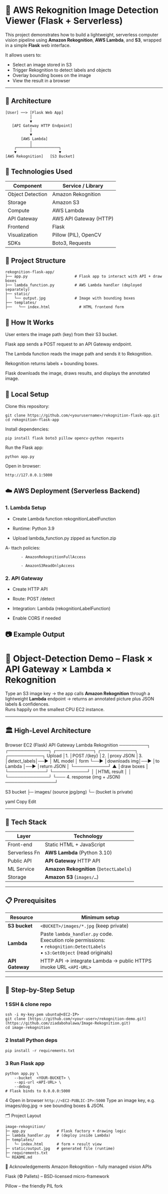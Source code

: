 # 🧠 AWS Rekognition Image Detection Viewer (Flask + Serverless)

This project demonstrates how to build a lightweight, serverless computer vision pipeline using **Amazon Rekognition**, **AWS Lambda**, and **S3**, wrapped in a simple **Flask** web interface.

It allows users to:
- Select an image stored in S3
- Trigger Rekognition to detect labels and objects
- Overlay bounding boxes on the image
- View the result in a browser

---

## 📌 Architecture

```text
[User] ──> [Flask Web App]
           │
           ▼
   [API Gateway HTTP Endpoint]
           │
           ▼
       [AWS Lambda]
           │
    ┌──────┴────────────┐
    ▼                   ▼
[AWS Rekognition]   [S3 Bucket]
```
## 🔧 Technologies Used
| Component        | Service / Library      |
| ---------------- | ---------------------- |
| Object Detection | Amazon Rekognition     |
| Storage          | Amazon S3              |
| Compute          | AWS Lambda             |
| API Gateway      | AWS API Gateway (HTTP) |
| Frontend         | Flask                  |
| Visualization    | Pillow (PIL), OpenCV   |
| SDKs             | Boto3, Requests        |


## 📁 Project Structure
```
rekognition-flask-app/
├── app.py                     # Flask app to interact with API + draw boxes
├── lambda_function.py         # AWS Lambda handler (deployed separately)
├── static/
│   └── output.jpg             # Image with bounding boxes
├── templates/
├──   └── index.html             # HTML frontend form

```
## 🚀 How It Works
User enters the image path (key) from their S3 bucket.

Flask app sends a POST request to an API Gateway endpoint.

The Lambda function reads the image path and sends it to Rekognition.

Rekognition returns labels + bounding boxes.

Flask downloads the image, draws results, and displays the annotated image.

## 🧪 Local Setup
Clone this repository:

```
git clone https://github.com/<yourusername>/rekognition-flask-app.git
cd rekognition-flask-app
```
Install dependencies:
```
pip install flask boto3 pillow opencv-python requests
```
Run the Flask app:
```
python app.py
```
Open in browser:
```
http://127.0.0.1:5000
```
## ☁️ AWS Deployment (Serverless Backend)
### 1. Lambda Setup
- Create Lambda function rekognitionLabelFunction

- Runtime: Python 3.9

- Upload lambda_function.py zipped as function.zip

A- ttach policies:

           - AmazonRekognitionFullAccess

           - AmazonS3ReadOnlyAccess

### 2. API Gateway
- Create HTTP API

- Route: POST /detect
 
- Integration: Lambda (rekognitionLabelFunction)

- Enable CORS if needed

## 📷 Example Output




# 🎯 Object-Detection Demo – Flask × API Gateway × Lambda × Rekognition

Type an S3 image key → the app calls **Amazon Rekognition** through a lightweight **Lambda** endpoint → returns an annotated picture plus JSON labels & confidences.  
Runs happily on the smallest CPU EC2 instance.

---

## 🏛️ High-Level Architecture

Browser EC2 (Flask) API Gateway Lambda Rekognition
─────────┐ ┌─────────────┐ ┌────────────┐ ┌───────────┐ ┌───────────┐
Upload │1. │POST /{key} │2. │proxy JSON │3. │detect_labels│──► │ ML model │
form └──► │downloads img│──► │to Lambda │──► │return JSON │ └───────────┘
▲ │draw boxes │ └────────────┘ └───────────┘
│ │HTML result │
│ └─────────────┘
└─── 4. response (img + JSON) ────────────────┘

S3 bucket
├─ images/ (source jpg/png)
└─ (bucket is private)

yaml
Copy
Edit

---

## 🧰 Tech Stack

| Layer         | Technology |
|---------------|------------|
| Front-end     | Static HTML + JavaScript  |
| Serverless Fn | **AWS Lambda** (Python 3.10) |
| Public API    | **API Gateway** HTTP API |
| ML Service    | **Amazon Rekognition** (`DetectLabels`) |
| Storage       | **Amazon S3** (`images/…`) |

---

## 📋 Prerequisites

| Resource | Minimum setup |
|----------|---------------|
| **S3 bucket** | `<BUCKET>/images/*.jpg` (keep private) |
| **Lambda**    | Paste `lambda_handler.py` code.<br>Execution role permissions:<br>• `rekognition:DetectLabels`<br>• `s3:GetObject` (read originals) |
| **API Gateway** | HTTP API → integrate Lambda → public HTTPS invoke URL `<API-URL>` |

---

## 🚀 Step-by-Step Setup

### 1  SSH & clone repo

```
ssh -i my-key.pem ubuntu@<EC2-IP>
git clone [https://github.com/<your-user>/rekognition-demo.git](https://github.com/ziadabohalawa/Image-Rekognition.git)
cd image-rekognition
```
### 2 Install Python deps
```
pip install -r requirements.txt
```
### 3 Run Flask app
```
python app.py \
    --bucket  <YOUR-BUCKET> \
    --api-url <API-URL> \
    --debug
# Flask binds to 0.0.0.0:5000
```
4 Open in browser
```http://<EC2-PUBLIC-IP>:5000```
Type an image key, e.g. images/dog.jpg → see bounding boxes & JSON.

🗂 Project Layout
```
image-rekognition/
├─ app.py              # Flask factory + drawing logic
├─ lambda_handler.py   # (deploy inside Lambda)
├─ templates/
│   └─ index.html      # form + result view
├─ static/output.jpg   # generated file (runtime)
├─ requirements.txt
└─ README.md
```
🙏 Acknowledgements
Amazon Rekognition – fully managed vision APIs

Flask (© Pallets) – BSD-licensed micro-framework

Pillow – the friendly PIL fork

